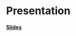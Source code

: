 # Presentation

**[Slides](https://github.com/theDatascientista/Bakery_predictions/blob/c3d819507a70fbdad5a6b1ceb7bc8b76f05a94fb/4_Presentation/Bakery_sales_pred_LK-LS-EA-MM.pdf)**
